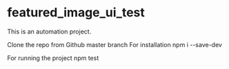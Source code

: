 # featured_image_ui_test
 This is an automation project.

Clone the repo from Github master branch
For installation
    npm i --save-dev

For running the project 
   npm test
